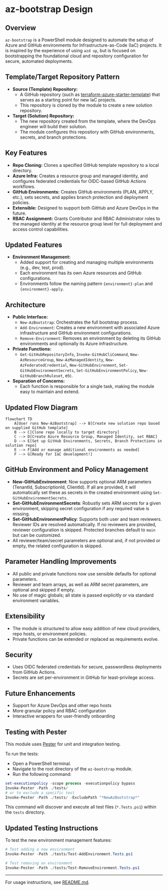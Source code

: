 # az-bootstrap Design

## Overview

`az-bootstrap` is a PowerShell module designed to automate the setup of Azure and GitHub environments for Infrastructure-as-Code (IaC) projects. It is inspired by the experience of using `azd up`, but is focused on bootstrapping the foundational cloud and repository configuration for secure, automated deployments.

## Template/Target Repository Pattern

- **Source (Template) Repository:**
  - A GitHub repository (such as [terraform-azure-starter-template](https://github.com/kewalaka/terraform-azure-starter-template)) that serves as a starting point for new IaC projects.
  - This repository is cloned by the module to create a new solution repository.
- **Target (Solution) Repository:**
  - The new repository created from the template, where the DevOps engineer will build their solution.
  - The module configures this repository with GitHub environments, secrets, and branch protections.

## Key Features

- **Repo Cloning:** Clones a specified GitHub template repository to a local directory.
- **Azure Infra:** Creates a resource group and managed identity, and configures federated credentials for OIDC-based GitHub Actions workflows.
- **GitHub Environments:** Creates GitHub environments (PLAN, APPLY, etc.), sets secrets, and applies branch protection and deployment policies.
- **Extensible:** Designed to support both GitHub and Azure DevOps in the future.
- **RBAC Assignment:** Grants Contributor and RBAC Administrator roles to the managed identity at the resource group level for full deployment and access control capabilities.

## Updated Features

- **Environment Management:**
  - Added support for creating and managing multiple environments (e.g., dev, test, prod).
  - Each environment has its own Azure resources and GitHub configurations.
  - Environments follow the naming pattern `{environment}-plan` and `{environment}-apply`.

## Architecture

- **Public Interface:**
  - `New-AzBootstrap`: Orchestrates the full bootstrap process.
  - `Add-Environment`: Creates a new environment with associated Azure infrastructure and GitHub environment configurations.
  - `Remove-Environment`: Removes an environment by deleting its GitHub environments and optionally its Azure infrastructure.
- **Private Functions:**
  - `Get-GitHubRepositoryInfo`, `Invoke-GitHubCliCommand`, `New-AzResourceGroup`, `New-AzManagedIdentity`, `New-AzFederatedCredential`, `New-GitHubEnvironment`, `Set-GitHubEnvironmentSecrets`, `Set-GitHubEnvironmentPolicy`, `New-GitHubBranchRuleset`, etc.
- **Separation of Concerns:**
  - Each function is responsible for a single task, making the module easy to maintain and extend.

## Updated Flow Diagram

```mermaid
flowchart TD
    A[User runs New-AzBootstrap] --> B[Create new solution repo based on supplied GitHub template]
    B --> C[Clone repo locally to target directory]
    C --> D[Create Azure Resource Group, Managed Identity, set RBAC]
    D --> E[Set up GitHub Environments, Secrets, Branch Protections in solution repo]
    E --> F[Add or manage additional environments as needed]
    F --> G[Ready for IaC development!]
```

## GitHub Environment and Policy Management

- **New-GitHubEnvironment**: Now supports optional ARM parameters (TenantId, SubscriptionId, ClientId). If all are provided, it will automatically set these as secrets in the created environment using `Set-GitHubEnvironmentSecrets`.
- **Set-GitHubEnvironmentSecrets**: Robustly sets ARM secrets for a given environment, skipping secret configuration if any required value is missing.
- **Set-GitHubEnvironmentPolicy**: Supports both user and team reviewers. Reviewer IDs are resolved automatically. If no reviewers are provided, reviewer configuration is skipped. Protected branches default to `main` but can be customized.
- All reviewer/team/secret parameters are optional and, if not provided or empty, the related configuration is skipped.

## Parameter Handling Improvements

- All public and private functions now use sensible defaults for optional parameters.
- Reviewer and team arrays, as well as ARM secret parameters, are optional and skipped if empty.
- No use of magic globals; all state is passed explicitly or via standard environment variables.

## Extensibility

- The module is structured to allow easy addition of new cloud providers, repo hosts, or environment policies.
- Private functions can be extended or replaced as requirements evolve.

## Security

- Uses OIDC federated credentials for secure, passwordless deployments from GitHub Actions.
- Secrets are set per-environment in GitHub for least-privilege access.

## Future Enhancements

- Support for Azure DevOps and other repo hosts
- More granular policy and RBAC configuration
- Interactive wrappers for user-friendly onboarding

## Testing with Pester

This module uses [Pester](https://pester.dev/) for unit and integration testing.

To run the tests:

- Open a PowerShell terminal.
- Navigate to the root directory of the `az-bootstrap` module.
- Run the following command:

```powershell
set-executionpolicy -scope process -executionpolicy bypass
Invoke-Pester -Path ./tests/
# or to exclude a specific test
Invoke-Pester -Path ./tests/ -ExcludePath "*NewAzBootstrap*"
```

This command will discover and execute all test files (`*.Tests.ps1`) within the `tests` directory.

## Updated Testing Instructions

To test the new environment management features:

```powershell
# Test adding a new environment
Invoke-Pester -Path ./tests/Test-AddEnvironment.Tests.ps1

# Test removing an environment
Invoke-Pester -Path ./tests/Test-RemoveEnvironment.Tests.ps1
```

---

For usage instructions, see [README.md](./README.md).
